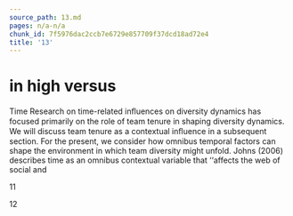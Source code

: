 ```yaml
---
source_path: 13.md
pages: n/a-n/a
chunk_id: 7f5976dac2ccb7e6729e857709f37dcd18ad72e4
title: '13'
---
```

# in high versus

Time Research on time-related inﬂuences on diversity dynamics has focused primarily on the role of team tenure in shaping diversity dynamics. We will discuss team tenure as a contextual inﬂuence in a subsequent section. For the present, we consider how omnibus temporal factors can shape the environment in which team diversity might unfold. Johns (2006) describes time as an omnibus contextual variable that ‘‘affects the web of social and

11

12
